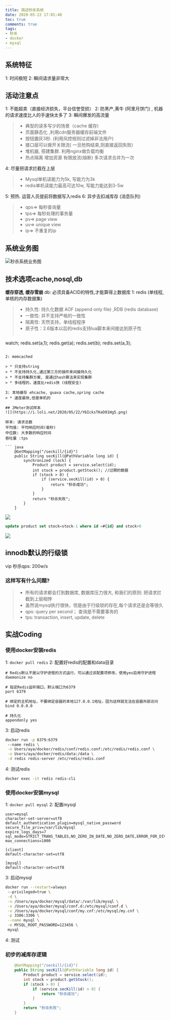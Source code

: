 ```yaml
---
title: 简述秒杀系统
date: 2020-05-22 17:01:48
toc: true
comments: true
tags:
- 秒杀
- docker
- mysql
---
```


## 系统特征
1: 时间极短
2: 瞬间请求量非常大

## 活动注意点
1: 不能超卖（直接经济损失，平台信誉受损）
2: 防黑产,黄牛 (阿里月饼门) , 机器的请求速度比人的手速快太多了
3: 瞬间爆发的高流量
  > * 典型的读多写少的场景（cache 缓存)
  > * 页面静态化 ,利用cdn服务器缓存前端文件
  > * 按钮置灰3秒. (利用风控规则过滤掉非法用户)
  > * 接口层可以做开关限流( 一旦抢购结束,则直接返回失败)
  > * 堆机器, 搭建集群. 利用nginx做负载均衡
  > * 热点隔离 增加资源  有限放流(熔断)  多次请求合并为一次

4: 尽量把请求拦截在上层
  > * Mysql单机读能力为5k, 写能力为3k
  > * redis单机读能力最高可达10w, 写能力能达到3-5w

5: 预热. 运营人员提前将数据写入redis
6: 异步去扣减库存 (消息队列)
  > * qps=> 每秒查询量
  > * tps=> 每秒处理的事务量
  > * pv=> page view 
  > * uv=> unique view
  > * ip=> 不重复的ip

## 系统业务图
![秒杀系统业务图](https://i.loli.net/2020/05/22/eQkhKmd5fwHztOl.png)

<!-- more -->

## 技术选项cache,nosql,db 
**缓存穿透, 缓存雪崩**
db: 必须具备ACID的特性,才能算得上数据库
1: redis (单线程,单核的内存数据集) 
> * 持久性: 持久化数据 AOF (append only file) ,RDB (redis database)
> *  一致性: 并不支持严格的一致性
> *  隔离性: 天然支持，单线程程序
> * 原子性：2.6版本以后的redis支持lua脚本来间接达到原子性
> ```lua
 watch;
 redis.set(a,1);
 redis.get(a);
 redis.set(b); 
 redis.set(a,3);
```

2: memcached

> * 只支持string
> * 不支持持久化,通过第三方的插件来间接持久化
> * 不支持集群方案, 是通过hash算法来实现集群
> * 多线程的，速度比redis快 (线程安全)

3: 本地缓存 ehcache, guava cache,spring cache
> * 速度最快,但是单机的

## JMeter测试样本
![](https://i.loli.net/2020/05/22/Y6IcksTKeD91Hg5.png)

样本: 请求总数
平均值: 平均响应时间(毫秒)
中位数: 大多数的响应时间
吞吐量 :tps

``` java
 	@GetMapping("/seckill/{id}")
    public String secKill(@PathVariable long id) {
        synchronized (lock) {
            Product product = service.select(id);
            int stock = product.getStock(); //过期的数据
            if (stock > 0) {
                if (service.secKill(id) > 0) {
                    return "秒杀成功";
                }
            }
            return "秒杀失败";
        }
    }
```
![](https://i.loli.net/2020/05/22/69COYGVhu8rRSAt.png)
``` sql
update product set stock=stock-1 where id =#{id} and stock>0
```
![](https://i.loli.net/2020/05/22/NAEI4j63i5l2WBD.png)

## innodb默认的行级锁
vip 秒杀qps: 200w/s

### 这样写有什么问题?
> * 所有的请求都会打到数据库, 数据库压力很大, 和我们的原则: 把请求拦截到上层相悖
> * 虽然说mysql执行很快，但是由于行级锁的存在,每个请求还是会等很久
> * qps:  query per second； 查询是不需要事务的
> * tps:  transaction,  insert, update, delete

## 实战Coding
### 使用docker安装redis
1: `docker pull redis`
2: 配置好redis的配置和data目录
```properties
# Redis默认不是以守护进程的方式运行，可以通过该配置项修改，使用yes启用守护进程
daemonize no

# 指定Redis监听端口，默认端口为6379
port 6379

# 绑定的主机地址，不要绑定容器的本地127.0.0.1地址，因为这样就无法在容器外部访问
bind 0.0.0.0

# 持久化
appendonly yes
```
3: 启动redis
```bash
docker run -p 6379:6379 
 --name redis \
 -v Users/aya/docker/redis/conf/redis.conf:/etc/redis/redis.conf \
 -v Users/aya/docker/redis/data:/data \
 -d redis redis-server /etc/redis/redis.conf 
```
4: 测试redis
```bash
docker exec -it redis redis-cli
```
### 使用docker安装mysql
1: `docker pull mysql`
2: 配置mysql
```properties
user=mysql
character-set-server=utf8
default_authentication_plugin=mysql_native_password
secure_file_priv=/var/lib/mysql
expire_logs_days=7
sql_mode=STRICT_TRANS_TABLES,NO_ZERO_IN_DATE,NO_ZERO_DATE,ERROR_FOR_DIVISION_BY_ZERO,NO_ENGINE_SUBSTITUTION
max_connections=1000

[client]
default-character-set=utf8

[mysql]
default-character-set=utf8
```
3: 启动mysql
```bash
docker run --restart=always 
 --privileged=true \
 -d \
 -v /Users/aya/docker/mysql/data/:/var/lib/mysql \
 -v /Users/aya/docker/mysql/conf.d:/etc/mysql/conf.d \
 -v /Users/aya/docker/mysql/conf/my.cnf:/etc/mysql/my.cnf \
 -p 3306:3306 \
 --name mysql \
 -e MYSQL_ROOT_PASSWORD=123456 \
 mysql
```
4: 测试
### 初步的减库存逻辑
```java
	@GetMapping("/seckill/{id}")
    public String secKill(@PathVariable long id) {
        Product product = service.select(id);
        int stock = product.getStock();
        if (stock > 0) {
            if (service.secKill(id) > 0) {
                return "秒杀成功";
            }
        }
        return "秒杀失败";
    }
```